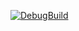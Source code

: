 [![DebugBuild](https://github.com/daikimatsuya/URCMDB/actions/workflows/DebugBuild.yml/badge.svg)](https://github.com/daikimatsuya/URCMDB/actions/workflows/DebugBuild.yml)
